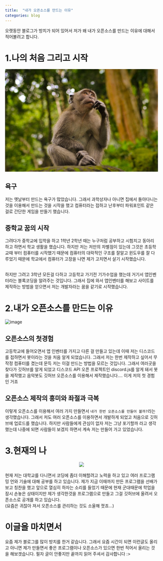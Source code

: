 ```yaml
---
title:  "내가 오픈소스를 만드는 이유"
categories: blog
---
```

오랫동안 블로그가 방치가 되어 있어서 저가 왜 내가 오픈소스를 만드는 이유에 대해서 적어볼려고 합니다.

# 1.나의 처음 그리고 시작

![image](https://raw.githubusercontent.com/INMD1/blog-site/main/_posts/blog/img/juan-rumimpunu-nLXOatvTaLo-unsplash.jpg)

## 욕구
저는 옛날부터 만드는 욕구가 많았습니다. 그래서 과학상자나 아니면 집에서 돌아다니는 것을 이용해서 만드는 것을 시작을 했고 컴퓨터라는 접하고 난후부터 파워포인트 같은 걸로 간단한 게임을 만들기 했습니다.

## 중학교 꿈의 시작
그려다가 중학교에 입학을 하고 1학년 2학년 때는 누구처럼 공부하고 시험치고 동아리 하고 하면서 학교 생활을 했습니다. 하지만 저는 저만의 차별점이 있는데 그것은 초등학교때 부터 컴퓨터를 시작했기 때문에 컴퓨터의 대락적인 구조를 잘알고 윈도우를 잘 다루었기 때문에 학교에서 컴퓨터가 고장을 나면 제가 고치면서 살기 시작했습니다.<br><br>

하지만 그려고 3학년 모든걸 다하고 고등학교 가기전 기가수업을 했는데 거기서 앱인벤터라는 블록코딩을 알려주는 것입니다. 그래서 집에 와서 앱인벤터를 해보고 사이트를 제작하는 방법을 얻으면서 저는 개발자라는 꿈을 같기로 시작했습니다.

# 2.내가 오픈소스를 만드는 이유
![image](https://raw.githubusercontent.com/INMD1/blog-site/main/_posts/blog/img/yancy-min-842ofHC6MaI-unsplash.jpg")
## 오픈소스의 첫경험
고등학교에 들어오면서 앱 인벤터를 가지고 다른 걸 만들고 있는데 이때 저는 디스코드를 접하면서 봇이라는 것을 처음 알게 되었습니다. 그래서 저는 한번 제작하고 싶어서 무작정 컴퓨터를 켰는데 문득 저는 이걸 만드는 방법을 모르는 것입니다. 그래서 여러곳을 찾다가 깃허브를 알게 되었고 디스코드 API 오픈 프로젝트인 discord.js를 알게 돼서 봇을 제작했고 음악봇도 깃허브 오픈소스를 이용해서 제작했습니다…. 이게 저의 첫 경험 인 거죠

## 오픈소스 제작의 흥미와 좌절과 극복
이렇게 오픈소스를 이용해서 여러 가지 만들면서 `내가 한번 오픈소스를 만들어 볼까?`라는 생각했습니다. 그래서 저도 여러 오픈소스를 이용하면서 개발하게 되었고 처음으로 깃허브에 업로드를 했습니다. 하지만 사람들에게 관심이 없자 저는 그냥 포기할까 라고 생각했는데 나중에 되면 사람들이 보겠지 하면서 계속 저는 만들어 가고 있었습니다.

# 3.현재의 나

<center><img src="https://github.com/INMD1/blog-site/blob/main/_posts/blog/img/bg.27e66650.webp?raw=true"></center>

현재 저는 대학교를 다니면서 코딩에 좀더 이해할려고 노력을 하고 있고 여러 프로그램밍 언와 기술에 대해 공부를 하고 있습니다. 제가 지금 이때까지 만든 프로그램을 선배가 보고 칭찬을 했고 앞으로 열심히 하자는 소리를 들었기 때문에 현재 군대때문에 학업을 잠시 손놓은 상태이지만 제가 생각한것을 프로그램으로 만들고 그걸 깃허브에 올려서 오픈소스로 공개를 하고 있습니다.<br>
(요즘은 귀찮아 져서 오픈소스를 관리하는 것도 소울해 졋죠...)


# 이글을 마치면서
요즘 제가 블로그를 많이 방치를 한거 같습니다. 그래서 요즘 시간이 되면 이런글도 올리고 아니면 제가 만들면서 좋은 프로그램이나 오픈소스가 있으면 한번 적어서 올리는 것을 해보겟습니다. 필자 글이 안좋지만 끝까지 읽어 주셔서 감사합니다 :> 
